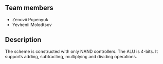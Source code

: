 ## Team members
- Zenovii Popenyuk
- Yevhenii Molodtsov

## Description
The scheme is constructed with only NAND controllers. The ALU is 4-bits. It supports adding, subtracting, multiplying and dividing operations. 
